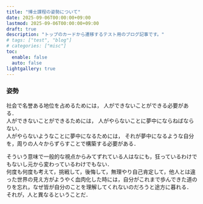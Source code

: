 ```yaml
---
title: "博士課程の姿勢について"
date: 2025-09-06T00:00:00+09:00
lastmod: 2025-09-06T00:00:00+09:00
draft: true
description: "トップのカードから遷移するテスト用のブログ記事です。"
# tags: ["test", "blog"]
# categories: ["misc"]
toc:
  enable: false
  auto: false
lightgallery: true
---
```


### 姿勢

社会で名誉ある地位を占めるためには，
人ができないことができる必要がある．\
人ができないことができるためには，
人がやらないことに夢中にならねばならない．\
人がやらないようなことに夢中になるためには，
それが夢中になるような自分を，周りの人々からずらすことで構築する必要がある．

そういう意味で一般的な視点からみてずれている人はなにも，狂っているわけでもないし元から変わっているわけでもない．\
何度も何度も考えて，挑戦して，後悔して，無理やり自己肯定して，他人とは違った世界の見え方がようやく血肉化した時には，自分がこれまで歩んできた道のりを忘れ，なぜ皆が自分のことを理解してくれないのだろうと途方に暮れる．\
それが，人と異なるということだ．

